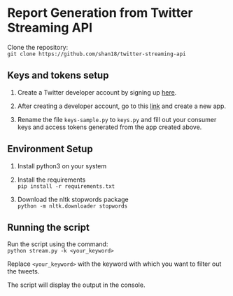 # Report Generation from Twitter Streaming API

Clone the repository:  
`git clone https://github.com/shan18/twitter-streaming-api`

## Keys and tokens setup

1. Create a Twitter developer account by signing up [here](https://developer.twitter.com/en.html).

2. After creating a developer account, go to this [link](https://developer.twitter.com/en/apps) and create a new app.

3. Rename the file `keys-sample.py` to `keys.py` and fill out your consumer keys and access tokens generated from the app created above.


## Environment Setup

1. Install python3 on your system

2. Install the requirements  
`pip install -r requirements.txt`

3. Download the nltk stopwords package  
`python -m nltk.downloader stopwords`


## Running the script

Run the script using the command:  
`python stream.py -k <your_keyword>`  

Replace `<your_keyword>` with the keyword with which you want to filter out the tweets.  

The script will display the output in the console.
